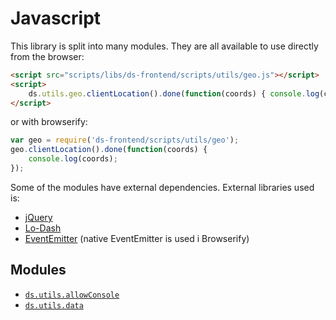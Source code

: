 # Javascript

This library is split into many modules. They are all available to use directly
from the browser:

```html
<script src="scripts/libs/ds-frontend/scripts/utils/geo.js"></script>
<script>
    ds.utils.geo.clientLocation().done(function(coords) { console.log(coords); });
</script>
```

or with browserify:

```js
var geo = require('ds-frontend/scripts/utils/geo');
geo.clientLocation().done(function(coords) {
    console.log(coords);
});
```

Some of the modules have external dependencies. External libraries used is:

- [jQuery](http://jquery.com/download/)
- [Lo-Dash](https://lodash.com/)
- [EventEmitter](https://github.com/Wolfy87/EventEmitter) (native EventEmitter is used i Browserify)

## Modules

- [`ds.utils.allowConsole`](scripts/utils/allow-console.md)
- [`ds.utils.data`](scripts/utils/data.md)
